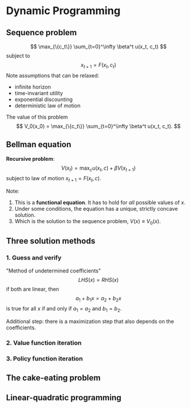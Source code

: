 # Dynamic Programming
## Sequence problem
$$
\max_{\{c_t\}} \sum_{t=0}^\infty \beta^t u(x_t, c_t) 
$$
subject to 
$$
x_{t+1} = F(x_t, c_t)
$$
Note assumptions that can be relaxed:
- infinite horizon
- time-invariant utility
- exponential discounting
- deterministic law of motion

The value of this problem
$$
V_0(x_0) = \max_{\{c_t\}} \sum_{t=0}^\infty \beta^t u(x_t, c_t). 
$$

## Bellman equation
**Recursive problem**:
$$
V(x_t) = \max_c u(x_t, c) + \beta V(x_{t+1})
$$
subject to law of motion $x_{t+1} = F(x_t, c)$.

Note:
1. This is a **functional equation**. It has to hold for *all* possible values of $x$.
2. Under some conditions, the equation has a unique, strictly concave solution.
3. Which is the solution to the sequence problem, $V(x)\equiv V_0(x)$.
## Three solution methods
### 1. Guess and verify
"Method of undetermined coefficients"
$$
LHS(x) = RHS(x)
$$
if both are linear, then
$$
a_1 + b_1x = a_2 +b_2 x 
$$
is true for all $x$ if and only if $a_1=a_2$ and $b_1=b_2$.

Additional step: there is a maximization step that also depends on the coefficients.
### 2. Value function iteration
### 3. Policy function iteration

## The cake-eating problem
## Linear-quadratic programming